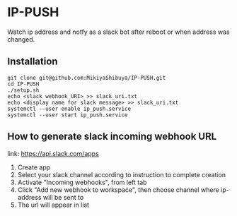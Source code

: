 # IP-PUSH
Watch ip address and notfy as a slack bot after reboot or when address was changed.

## Installation
```
git clone git@github.com:MikiyaShibuya/IP-PUSH.git
cd IP-PUSH
./setup.sh
echo <slack webhook URI> >> slack_uri.txt
echo <display name for slack message> >> slack_uri.txt
systemctl --user enable ip_push.service
systemctl --user start ip_push.service
```
## How to generate slack incoming webhook URL
link: https://api.slack.com/apps
1. Create app
2. Select your slack channel according to instruction to complete creation
3. Activate "Incoming webhooks", from left tab
4. Click "Add new webhook to workspace", then choose channel where ip-address will be sent to
5. The url will appear in list
